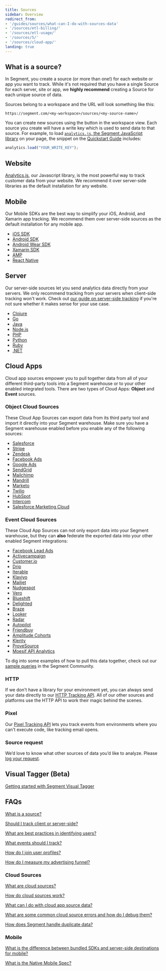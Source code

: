 ```yaml
---
title: Sources
sidebar: Overview
redirect_from:
- '/guides/sources/what-can-I-do-with-sources-data'
- '/sources/etl-billing/'
- '/sources/etl-usage/'
- '/sources/5/'
- '/sources/cloud-app/'
landing: true
---
```


## What is a source?

In Segment, you create a source (or more than one!) for each website or app you want to track. While it's not required that you have a single Source for each server, site or app, we **highly recommend** creating a Source for each unique source of data.

Sources belong to a workspace and the URL will look something like this:

`https://segment.com/<my-workspace>/sources/<my-source-name>/`

You can create new sources using the button in the workspace view. Each source you create will have a write key which is used to send data to that source. For example, to load [`analytics.js`, the Segment JavaScript library](https://segment.com/docs/sources/website/analytics.js/) on your page, the snippet on the [Quickstart Guide](https://segment.com/docs/sources/website/analytics.js/quickstart/) includes:

```js
analytics.load("YOUR_WRITE_KEY");
```




## Website

[Analytics.js](/docs/sources/website/analytics.js/), our Javascript library, is the most powerful way to track customer data from your website. We recommend it over server-side libraries as the default installation for any website.

## Mobile

Our Mobile SDKs are the best way to simplify your iOS, Android, and Xamarin app tracking. We recommend them over server-side sources as the default installation for any mobile app.

- [iOS SDK](/docs/sources/mobile/ios)
- [Android SDK](/docs/sources/mobile/android)
- [Android Wear SDK](/docs/sources/mobile/android/wear)
- [Xamarin SDK](/docs/sources/mobile/xamarin)
- [AMP](/docs/sources/mobile/amp)
- [React Native](/docs/sources/mobile/react-native)

## Server

Our server-side sources let you send analytics data directly from your servers. We only recommend tracking from your servers when client-side tracking won't work. Check out [our guide on server-side tracking](/docs/guides/sources/client-vs-server) if you're not sure whether it makes sense for your use case.

- [Clojure](/docs/sources/server/clojure/)
- [Go](/docs/sources/server/go/)
- [Java](/docs/sources/server/java/)
- [Node.js](/docs/sources/server/node/)
- [PHP](/docs/sources/server/php/)
- [Python](/docs/sources/server/python/)
- [Ruby](/docs/sources/server/ruby/)
- [.NET](/docs/sources/server/net/)

## Cloud Apps

Cloud app sources empower you to pull together data from all of your different third-party tools into a Segment warehouse or to your other enabled integrated tools. There are two types of Cloud Apps: **Object** and **Event** sources.

### Object Cloud Sources

These Cloud App Sources can export data from its third party tool and import it directly into your Segment warehouse. Make sure you have a Segment warehouse enabled before you enable any of the following sources:

- [Salesforce](/docs/sources/cloud-apps/salesforce/)
- [Stripe](/docs/sources/cloud-apps/stripe/)
- [Zendesk](/docs/sources/cloud-apps/zendesk/)
- [Facebook Ads](/docs/sources/cloud-apps/facebook-ads/)
- [Google Ads](/docs/sources/cloud-apps/google-ads/)
- [SendGrid](/docs/sources/cloud-apps/sendgrid/)
- [Mailchimp](/docs/sources/cloud-apps/mailchimp/)
- [Mandrill](/docs/sources/cloud-apps/mandrill/)
- [Marketo](/docs/sources/cloud-apps/marketo/)
- [Twilio](/docs/sources/cloud-apps/twilio/)
- [HubSpot](/docs/sources/cloud-apps/hubspot/)
- [Intercom](/docs/sources/cloud-apps/intercom/)
- [Salesforce Marketing Cloud](/docs/sources/cloud-apps/salesforce-marketing-cloud/)

### Event Cloud Sources

These Cloud App Sources can not only export data into your Segment warehouse, but they can **also** federate the exported data into your other enabled Segment integrations:

- [Facebook Lead Ads](/docs/sources/cloud-apps/facebook-lead-ads/)
- [Activecampaign](/docs/sources/cloud-apps/activecampaign/)
- [Customer.io](/docs/sources/cloud-apps/customer.io/)
- [Drip](/docs/sources/cloud-apps/drip/)
- [Iterable](/docs/sources/cloud-apps/iterable/)
- [Klaviyo](/docs/sources/cloud-apps/klaviyo/)
- [Mailjet](/docs/sources/cloud-apps/mailjet/)
- [Nudgespot](/docs/sources/cloud-apps/nudgespot/)
- [Vero](/docs/sources/cloud-apps/vero/)
- [Blueshift](/docs/sources/cloud-apps/blueshift/)
- [Delighted](/docs/sources/cloud-apps/delighted/)
- [Braze](/docs/sources/cloud-apps/braze/)
- [Looker](/docs/sources/cloud-apps/looker/)
- [Radar](/docs/sources/cloud-apps/radar/)
- [Autopilot](/docs/sources/cloud-apps/autopilothq/)
- [Friendbuy](/docs/sources/cloud-apps/friendbuy/)
- [Amplitude Cohorts](/docs/sources/cloud-apps/amplitude-cohorts/)
- [Klenty](/docs/sources/cloud-apps/klenty/)
- [ProveSource](/docs/sources/cloud-apps/provesource/)
- [Moesif API Analytics](/docs/sources/cloud-apps/moesif-api-analytics/)

To dig into some examples of how to pull this data together, check out our [sample queries](https://community.segment.com/category/warehouses) in the Segment Community.

### HTTP

If we don't have a library for your environment yet, you can always send your data directly to our [HTTP Tracking API](/docs/sources/server/http/). All of our other sources and platforms use the HTTP API to work their magic behind the scenes.

### Pixel

Our [Pixel Tracking API](/docs/sources/server/pixel-tracking-api/) lets you track events from environments where you can't execute code, like tracking email opens.

### Source request

We’d love to know what other sources of data you’d like to analyze. Please [log your request](/contact/requests/source/).


## Visual Tagger (Beta)

[Getting started with Segment Visual Tagger](/docs/sources/visual-tagger)

## FAQs

[What is a source?](/docs/guides/getting-started/what-is-a-source)

[Should I track client or server-side?](/docs/guides/sources/client-vs-server/)

[What are best practices in identifying users?](/docs/guides/sources/identifying-users/)

[What events should I track?](/docs/guides/sources/what-to-track/)

[How do I join user profiles?](/docs/guides/sources/joining-user-profiles)

[How do I measure my advertising funnel?](/docs/guides/sources/how-do-i-measure-my-ad-funnel/)

### Cloud Sources

[What are cloud sources?](/docs/guides/getting-started/what-are-cloud-sources)

[How do cloud sources work?](/docs/guides/sources/how-do-sources-work)

[What can I do with cloud app source data?](/docs/guides/sources/what-can-I-do-with-cloud-sources-data/)

[What are some common cloud source errors and how do I debug them?](/docs/guides/sources/debugging-sources)

[How does Segment handle duplicate data?](https://segment.com/docs/guides/general%20/how-does-segment-handle-duplicate-data/)

### Mobile

[What is the difference between bundled SDKs and server-side destinations for mobile?](/docs/guides/sources/bundled-SDK-vs-server)

[What is the Native Mobile Spec?](/docs/guides/sources/mobile-spec-faqs)
